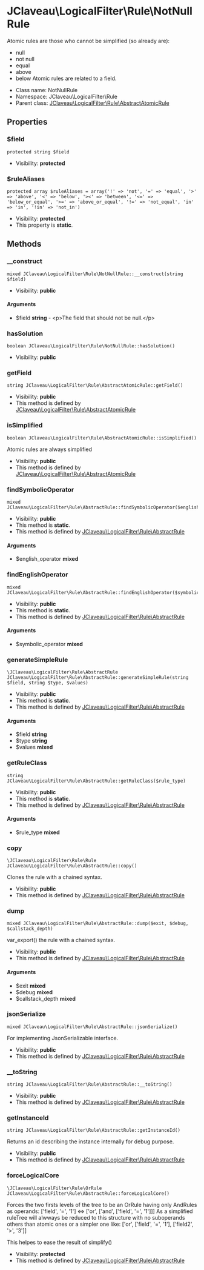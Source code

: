 JClaveau\LogicalFilter\Rule\NotNullRule
===============

Atomic rules are those who cannot be simplified (so already are):
+ null
+ not null
+ equal
+ above
+ below
Atomic rules are related to a field.




* Class name: NotNullRule
* Namespace: JClaveau\LogicalFilter\Rule
* Parent class: [JClaveau\LogicalFilter\Rule\AbstractAtomicRule](JClaveau-LogicalFilter-Rule-AbstractAtomicRule.md)





Properties
----------


### $field

    protected string $field





* Visibility: **protected**


### $ruleAliases

    protected array $ruleAliases = array('!' => 'not', '=' => 'equal', '>' => 'above', '<' => 'below', '><' => 'between', '<=' => 'below_or_equal', '>=' => 'above_or_equal', '!=' => 'not_equal', 'in' => 'in', '!in' => 'not_in')





* Visibility: **protected**
* This property is **static**.


Methods
-------


### __construct

    mixed JClaveau\LogicalFilter\Rule\NotNullRule::__construct(string $field)





* Visibility: **public**


#### Arguments
* $field **string** - &lt;p&gt;The field that should not be null.&lt;/p&gt;



### hasSolution

    boolean JClaveau\LogicalFilter\Rule\NotNullRule::hasSolution()





* Visibility: **public**




### getField

    string JClaveau\LogicalFilter\Rule\AbstractAtomicRule::getField()





* Visibility: **public**
* This method is defined by [JClaveau\LogicalFilter\Rule\AbstractAtomicRule](JClaveau-LogicalFilter-Rule-AbstractAtomicRule.md)




### isSimplified

    boolean JClaveau\LogicalFilter\Rule\AbstractAtomicRule::isSimplified()

Atomic rules are always simplified



* Visibility: **public**
* This method is defined by [JClaveau\LogicalFilter\Rule\AbstractAtomicRule](JClaveau-LogicalFilter-Rule-AbstractAtomicRule.md)




### findSymbolicOperator

    mixed JClaveau\LogicalFilter\Rule\AbstractRule::findSymbolicOperator($english_operator)





* Visibility: **public**
* This method is **static**.
* This method is defined by [JClaveau\LogicalFilter\Rule\AbstractRule](JClaveau-LogicalFilter-Rule-AbstractRule.md)


#### Arguments
* $english_operator **mixed**



### findEnglishOperator

    mixed JClaveau\LogicalFilter\Rule\AbstractRule::findEnglishOperator($symbolic_operator)





* Visibility: **public**
* This method is **static**.
* This method is defined by [JClaveau\LogicalFilter\Rule\AbstractRule](JClaveau-LogicalFilter-Rule-AbstractRule.md)


#### Arguments
* $symbolic_operator **mixed**



### generateSimpleRule

    \JClaveau\LogicalFilter\Rule\AbstractRule JClaveau\LogicalFilter\Rule\AbstractRule::generateSimpleRule(string $field, string $type, $values)





* Visibility: **public**
* This method is **static**.
* This method is defined by [JClaveau\LogicalFilter\Rule\AbstractRule](JClaveau-LogicalFilter-Rule-AbstractRule.md)


#### Arguments
* $field **string**
* $type **string**
* $values **mixed**



### getRuleClass

    string JClaveau\LogicalFilter\Rule\AbstractRule::getRuleClass($rule_type)





* Visibility: **public**
* This method is **static**.
* This method is defined by [JClaveau\LogicalFilter\Rule\AbstractRule](JClaveau-LogicalFilter-Rule-AbstractRule.md)


#### Arguments
* $rule_type **mixed**



### copy

    \JClaveau\LogicalFilter\Rule\Rule JClaveau\LogicalFilter\Rule\AbstractRule::copy()

Clones the rule with a chained syntax.



* Visibility: **public**
* This method is defined by [JClaveau\LogicalFilter\Rule\AbstractRule](JClaveau-LogicalFilter-Rule-AbstractRule.md)




### dump

    mixed JClaveau\LogicalFilter\Rule\AbstractRule::dump($exit, $debug, $callstack_depth)

var_export() the rule with a chained syntax.



* Visibility: **public**
* This method is defined by [JClaveau\LogicalFilter\Rule\AbstractRule](JClaveau-LogicalFilter-Rule-AbstractRule.md)


#### Arguments
* $exit **mixed**
* $debug **mixed**
* $callstack_depth **mixed**



### jsonSerialize

    mixed JClaveau\LogicalFilter\Rule\AbstractRule::jsonSerialize()

For implementing JsonSerializable interface.



* Visibility: **public**
* This method is defined by [JClaveau\LogicalFilter\Rule\AbstractRule](JClaveau-LogicalFilter-Rule-AbstractRule.md)




### __toString

    string JClaveau\LogicalFilter\Rule\AbstractRule::__toString()





* Visibility: **public**
* This method is defined by [JClaveau\LogicalFilter\Rule\AbstractRule](JClaveau-LogicalFilter-Rule-AbstractRule.md)




### getInstanceId

    string JClaveau\LogicalFilter\Rule\AbstractRule::getInstanceId()

Returns an id describing the instance internally for debug purpose.



* Visibility: **public**
* This method is defined by [JClaveau\LogicalFilter\Rule\AbstractRule](JClaveau-LogicalFilter-Rule-AbstractRule.md)




### forceLogicalCore

    \JClaveau\LogicalFilter\Rule\OrRule JClaveau\LogicalFilter\Rule\AbstractRule::forceLogicalCore()

Forces the two firsts levels of the tree to be an OrRule having
only AndRules as operands:
['field', '=', '1'] <=> ['or', ['and', ['field', '=', '1']]]
As a simplified ruleTree will alwways be reduced to this structure
with no suboperands others than atomic ones or a simpler one like:
['or', ['field', '=', '1'], ['field2', '>', '3']]

This helpes to ease the result of simplify()

* Visibility: **protected**
* This method is defined by [JClaveau\LogicalFilter\Rule\AbstractRule](JClaveau-LogicalFilter-Rule-AbstractRule.md)



